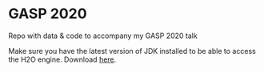 # GASP 2020
Repo with data & code to accompany my GASP 2020 talk

Make sure you have the latest version of JDK installed to be able to access the H2O engine. Download [here](https://www.oracle.com/java/technologies/javase/javase-jdk8-downloads.html). 
